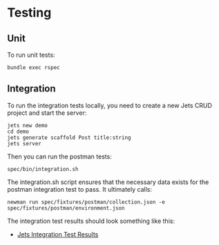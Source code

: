 # Testing

## Unit

To run unit tests:

    bundle exec rspec

## Integration

To run the integration tests locally, you need to create a new Jets CRUD project and start the server:

    jets new demo
    cd demo
    jets generate scaffold Post title:string
    jets server

Then you can run the postman tests:

    spec/bin/integration.sh

The integration.sh script ensures that the necessary data exists for the postman integration test to pass.  It ultimately calls:

    newman run spec/fixtures/postman/collection.json -e spec/fixtures/postman/environment.json

The integration test results should look something like this:

* [Jets Integration Test Results](https://gist.github.com/tongueroo/fcea2b2f48342d1448d3f258fcd6536c)
